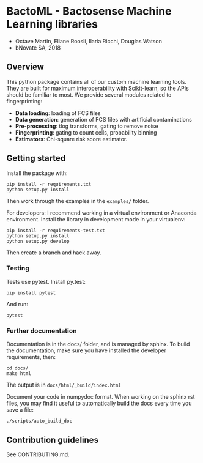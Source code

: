# BactoML - Bactosense Machine Learning libraries

* Octave Martin, Eliane Roosli, Ilaria Ricchi, Douglas Watson
* bNovate SA, 2018

## Overview

This python package contains all of our custom machine learning tools. They are built for maximum interoperability with Scikit-learn, so the APIs should be familiar to most. We provide several modules related to fingerprinting:

- **Data loading**: loading of FCS files
- **Data generation**: generation of FCS files with artificial contaminations
- **Pre-processing**: tlog transforms, gating to remove noise
- **Fingerprinting**: gating to count cells, probability binning
- **Estimators**: Chi-square risk score estimator.

## Getting started

Install the package with:

```
pip install -r requirements.txt
python setup.py install
```

Then work through the examples in the `examples/` folder.

For developers: I recommend working in a virtual environment or Anaconda environment. Install the library in development mode in your virtualenv:

```
pip install -r requirements-test.txt
python setup.py install
python setup.py develop
```

Then create a branch and hack away. 

### Testing

Tests use pytest. Install py.test:
```
pip install pytest
```

And run:
```
pytest
```

### Further documentation

Documentation is in the docs/ folder, and is managed by sphinx. To build the documentation, make sure you have installed the developer requirements, then:
```
cd docs/
make html
```

The output is in `docs/html/_build/index.html`

Document your code in numpydoc format. When working on the sphinx rst files, you may find it useful to automatically build the docs every time you save a file:
```
./scripts/auto_build_doc
```


## Contribution guidelines

See CONTRIBUTING.md.